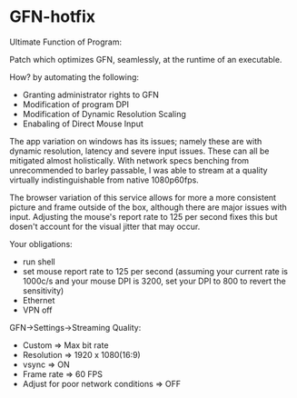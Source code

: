 # GFN-hotfix

Ultimate Function of Program:

Patch which optimizes GFN, seamlessly, at the runtime of an executable.

How? by automating the following:

- Granting administrator rights to GFN
- Modification of program DPI
- Modification of Dynamic Resolution Scaling
- Enabaling of Direct Mouse Input


The app variation on windows has its issues; namely these are with dynamic
resolution, latency and severe input issues. These can all be mitigated almost 
holistically. With network specs benching from unrecommended to barley passable, I was able
to stream at a quality virtually indistinguishable from native 1080p60fps.

The browser variation of this service allows for more a more 
consistent picture and frame outside of the box, although 
there are major issues with input. Adjusting the mouse's report 
rate to 125 per second fixes this but dosen't account for the visual 
jitter that may occur.

Your obligations:

- run shell
- set mouse report rate to 125 per second (assuming your current rate is 1000c/s 
and your mouse DPI is 3200, set your DPI to 800 to revert the sensitivity)
- Ethernet
- VPN off

GFN->Settings->Streaming Quality:

- Custom => Max bit rate
- Resolution => 1920 x 1080(16:9)
- vsync => ON
- Frame rate => 60 FPS
- Adjust for poor network conditions => OFF
